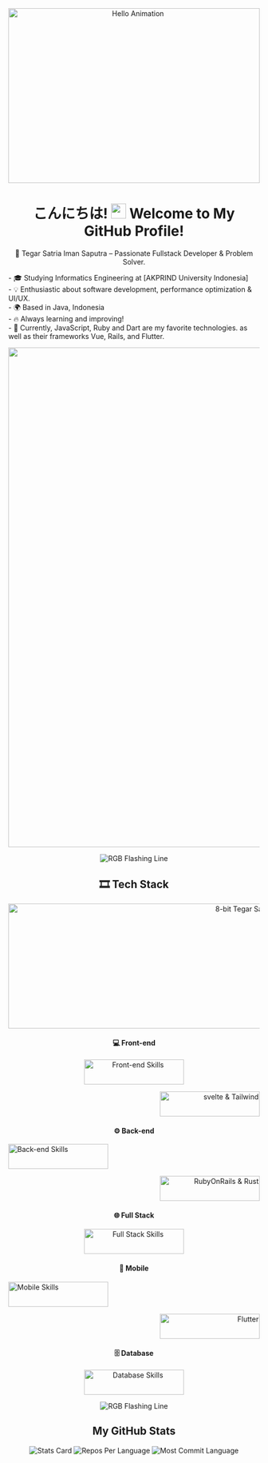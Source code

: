 <div align="center">
  <img src="https://img.itch.zone/aW1nLzExNDY2MjYxLmdpZg==/original/zcTbxy.gif" alt="Hello Animation" width="100%" height="350"/>

<h1 align="center">
  こんにちは! <img src="https://media.giphy.com/media/hvRJCLFzcasrR4ia7z/giphy.gif" width="30px"> Welcome to My GitHub Profile!
</h1>

<p align="center">
🚀  Tegar Satria Iman Saputra – Passionate Fullstack Developer & Problem Solver.<br>
</p>

<p align="left">
  - 🎓 Studying Informatics Engineering at [AKPRIND University Indonesia]<br>
  - 💡 Enthusiastic about software development, performance optimization & UI/UX.<br>
  - 🌍 Based in Java, Indonesia<br>
  - 🔥 Always learning and improving!<br>
  - 🌟 Currently, JavaScript, Ruby and Dart are my favorite technologies. as well as their frameworks Vue, Rails, and Flutter.<br>
</p>

<img src="https://capsule-render.vercel.app/api?type=waving&color=gradient&height=100&section=footer" width="1000">

![RGB Flashing Line](https://user-images.githubusercontent.com/73097560/115834477-dbab4500-a447-11eb-908a-139a6edaec5c.gif)

 <h2>🎞️ Tech Stack</h2>
  <img src="https://soranews24.com/wp-content/uploads/sites/3/2015/07/ezgif-1833955273.gif" alt="8-bit Tegar Satria Animation" width="1000" height="250"/>

  <h4>💻 Front-end</h4>
  <p align="center">
    <a href="https://skillicons.dev">
      <img src="https://skillicons.dev/icons?i=html,css,vue,tailwind" alt="Front-end Skills" width="200" height="50"/>
    </a>
  </p>
  <p align="right">
    <a href="https://skillicons.dev">
      <img src="https://skillicons.dev/icons?i=svelte,tailwind" alt="svelte & Tailwind" width="200" height="50"/>
    </a>
  </p>

  <h4>⚙️ Back-end</h4>
  <p align="left">
    <a href="https://skillicons.dev">
      <img src="https://skillicons.dev/icons?i=nodejs,express,laravel" alt="Back-end Skills" width="200" height="50"/>
    </a>
  </p>
  <p align="right">
    <a href="https://skillicons.dev">
      <img src="https://skillicons.dev/icons?i=rails,rust" alt="RubyOnRails & Rust" width="200" height="50"/>
    </a>
  </p>

  <h4>🌐 Full Stack</h4>
  <p align="center">
    <a href="https://skillicons.dev">
      <img src="https://skillicons.dev/icons?i=js,go,angular" alt="Full Stack Skills" width="200" height="50"/>
    </a>
  </p>

  <h4>📱 Mobile</h4>
  <p align="left">
    <a href="https://skillicons.dev">
      <img src="https://skillicons.dev/icons?i=kotlin,java,dart" alt="Mobile Skills" width="200" height="50"/>
    </a>
  </p>
  <p align="right">
    <a href="https://skillicons.dev">
      <img src="https://skillicons.dev/icons?i=flutter,react" alt="Flutter" width="200" height="50"/>
    </a>
  </p>

  <h4>🗄️ Database</h4>
  <p align="center">
    <a href="https://skillicons.dev">
      <img src="https://skillicons.dev/icons?i=postgres,mysql,redis,kafka,firebase,mongo" alt="Database Skills" width="200" height="50"/>
    </a>
  </p>

![RGB Flashing Line](https://user-images.githubusercontent.com/73097560/115834477-dbab4500-a447-11eb-908a-139a6edaec5c.gif)

  ## My GitHub Stats
  <p align="center">
    <img src="https://github-profile-summary-cards.vercel.app/api/cards/stats?username=TegarSa&theme=radical" alt="Stats Card" />
    <img src="https://github-profile-summary-cards.vercel.app/api/cards/repos-per-language?username=TegarSa&theme=radical" alt="Repos Per Language" />
    <img src="https://github-profile-summary-cards.vercel.app/api/cards/most-commit-language?username=TegarSa&theme=radical" alt="Most Commit Language" />
  </p>
  
</div>
